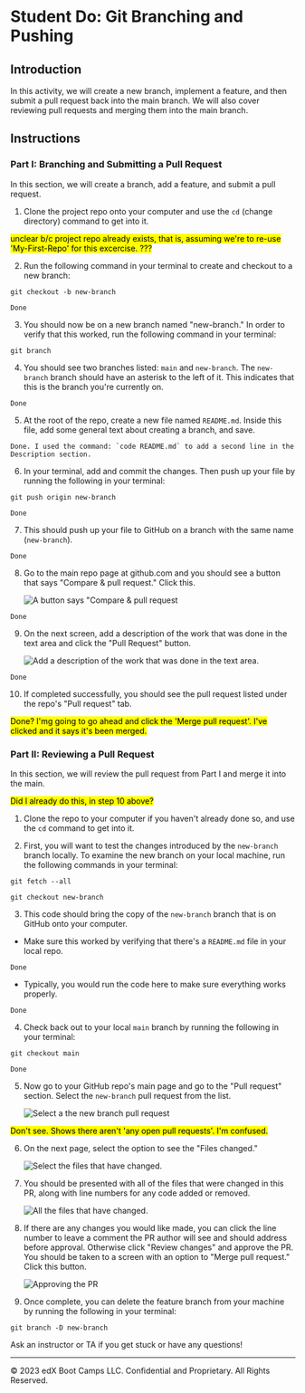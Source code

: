 # Student Do: Git Branching and Pushing

## Introduction

In this activity, we will create a new branch, implement a feature, and then submit a pull request back into the main branch. We will also cover reviewing pull requests and merging them into the main branch.

## Instructions

### Part I: Branching and Submitting a Pull Request

In this section, we will create a branch, add a feature, and submit a pull request.

1. Clone the project repo onto your computer and use the `cd` (change directory) command to get into it.

<mark>unclear b/c project repo already exists, that is, assuming we're to re-use 'My-First-Repo' for this excercise. ???</mark>

2. Run the following command in your terminal to create and checkout to a new branch:

  `git checkout -b new-branch`

  ```Done```

3. You should now be on a new branch named "new-branch." In order to verify that this worked, run the following command in your terminal:

  `git branch`

4. You should see two branches listed: `main` and `new-branch`. The `new-branch` branch should have an asterisk to the left of it. This indicates that this is the branch you're currently on.

```Done```

5. At the root of the repo, create a new file named `README.md`. Inside this file, add some general text about creating a branch, and save.

```Done. I used the command: `code README.md` to add a second line in the Description section.```

6. In your terminal, add and commit the changes. Then push up your file by running the following in your terminal:

  `git push origin new-branch`

  ```Done```

7. This should push up your file to GitHub on a branch with the same name (`new-branch`).

```Done```

8. Go to the main repo page at github.com and you should see a button that says "Compare & pull request." Click this.

	![A button says "Compare & pull request](https://static.bc-edx.com/ai/ail-v-1-0/m1/lesson_2/img/pr-pushed.png)

  ```Done```

9. On the next screen, add a description of the work that was done in the text area and click the "Pull Request" button.

	![Add a description of the work that was done in the text area.](https://static.bc-edx.com/ai/ail-v-1-0/m1/lesson_2/img/create-pull-request.png)

  ```Done```


10. If completed successfully, you should see the pull request listed under the repo's "Pull request" tab.

<mark>Done? I'mg going to go ahead and click the 'Merge pull request'. I've clicked and it says it's been merged.</mark>

### Part II: Reviewing a Pull Request

In this section, we will review the pull request from Part I and merge it into the main.

<mark>Did I already do this, in step 10 above?</mark>

1. Clone the repo to your computer if you haven't already done so, and use the `cd` command to get into it.

2. First, you will want to test the changes introduced by the `new-branch` branch locally. To examine the new branch on your local machine, run the following commands in your terminal:

  `git fetch --all`

  `git checkout new-branch`

3. This code should bring the copy of the `new-branch` branch that is on GitHub onto your computer.

  * Make sure this worked by verifying that there's a `README.md` file in your local repo.

  ```Done```

  * Typically, you would run the code here to make sure everything works properly.

  ```Done```

4. Check back out to your local `main` branch by running the following in your terminal:

  `git checkout main`

  ```Done```

5. Now go to your GitHub repo's main page and go to the "Pull request" section. Select the `new-branch` pull request from the list.

	![Select a the new branch pull request](https://static.bc-edx.com/ai/ail-v-1-0/m1/lesson_2/img/pr-list.png)

  <mark>Don't see. Shows there aren't 'any open pull requests'. I'm confused.</mark>

6. On the next page, select the option to see the "Files changed."

	![Select the files that have changed.](https://static.bc-edx.com/ai/ail-v-1-0/m1/lesson_2/img/changed-files.png)

7. You should be presented with all of the files that were changed in this PR, along with line numbers for any code added or removed.

	![All the files that have changed.](https://static.bc-edx.com/ai/ail-v-1-0/m1/lesson_2/img/review-pr.png)

8. If there are any changes you would like made, you can click the line number to leave a comment the PR author will see and should address before approval. Otherwise click "Review changes" and approve the PR. You should be taken to a screen with an option to "Merge pull request." Click this button.

	![Approving the PR](https://static.bc-edx.com/ai/ail-v-1-0/m1/lesson_2/img/approve-pr.png)

9. Once complete, you can delete the feature branch from your machine by running the following in your terminal:

  `git branch -D new-branch`

Ask an instructor or TA if you get stuck or have any questions!

---


© 2023 edX Boot Camps LLC. Confidential and Proprietary. All Rights Reserved.
